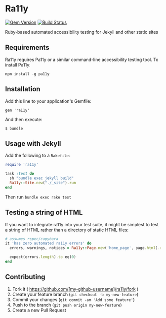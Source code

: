 # Ra11y

[![Gem Version](https://badge.fury.io/rb/ra11y.svg)](http://badge.fury.io/rb/ra11y) [![Build Status](https://travis-ci.org/benbalter/ra11y.svg)](https://travis-ci.org/benbalter/ra11y)

Ruby-based automated accessibility testing for Jekyll and other static sites

## Requirements

Ra11y requires Pa11y or a similar command-line accessibility testing tool. To install Pa11y:

`npm install -g pa11y`

## Installation

Add this line to your application's Gemfile:

    gem 'ra11y'

And then execute:

    $ bundle

## Usage with Jekyll

Add the following to a `Rakefile`:

```ruby
require 'ra11y'

task :test do
  sh "bundle exec jekyll build"
  Ra11y::Site.new("./_site").run
end
```

Then run `bundle exec rake test`

## Testing a string of HTML

If you want to integrate ra11y into your test suite, it might be simplest to test a string of HTML rather than a directory of static HTML files:

```ruby
# assumes rspec/capybara
it 'has zero automated ra11y errors' do
  errors, warnings, notices = Ra11y::Page.new('home_page', page.html).run

  expect(errors.length).to eq(0)
end
```

## Contributing

1. Fork it ( https://github.com/[my-github-username]/ra11y/fork )
2. Create your feature branch (`git checkout -b my-new-feature`)
3. Commit your changes (`git commit -am 'Add some feature'`)
4. Push to the branch (`git push origin my-new-feature`)
5. Create a new Pull Request
